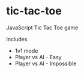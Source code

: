 # tic-tac-toe
JavaScript Tic Tac Toe game 

Includes
* 1v1 mode
* Player vs AI - Easy
* Player vs AI - Impossible

